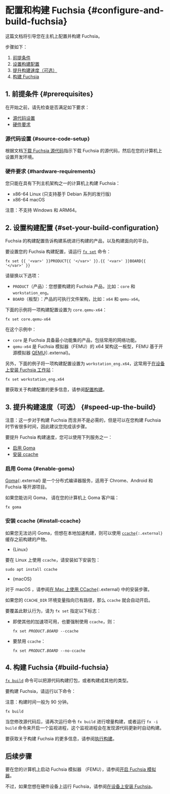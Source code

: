 <!--
# Configure and build Fuchsia {#configure-and-build-fuchsia}
 -->
# 配置和构建 Fuchsia {#configure-and-build-fuchsia}

<!--
This guide provide instructions on how to configure and build Fuchsia
on a host machine.
-->
这篇文档将引导您在主机上配置并构建 Fuchsia。

<!--
The steps are:
-->
步骤如下：

<!--
1. [Prerequisites](#prerequisites).
1. [Set your build configuration](#set-your-build-configuration).
1. [Speed up the build (Optional)](#speed-up-the-build).
1. [Build Fuchsia](#build-fuchsia).
-->
1. [前提条件](#prerequisites)
1. [设置构建配置](#set-your-build-configuration)
1. [提升构建速度（可选）](#speed-up-the-build)
1. [构建 Fuchsia](#build-fuchsia)

<!--
## 1. Prerequisites {#prerequisites}
-->
## 1. 前提条件 {#prerequisites}

<!--
Before you start, check out the following requirements:
-->
在开始之前，请先检查是否满足如下要求：

<!--
* [Source code setup](#source-code-setup)
* [Hardware requirements](#hardware-requirements)
-->
* [源代码设置](#source-code-setup)
* [硬件要求](#hardware-requirements)

<!--
### Source code setup {#source-code-setup}
-->
### 源代码设置 {#source-code-setup}

<!--
Complete the
[Download the Fuchsia source code](/get-started/get_fuchsia_source.md)
guide to download the Fuchsia source code and set up the Fuchsia development
environment on your machine.
-->
根据文档[下载 Fuchsia 源代码](/get-started/get_fuchsia_source.md)指示下载 Fuchsia 的源代码，然后在您的计算机上设置开发环境。

<!--
### Hardware requirements {#hardware-requirements}
-->
### 硬件要求 {#hardware-requirements}

<!--
You can build Fuchsia only on a machine with one of the following
host architectures:
-->
您只能在具有下列主机架构之一的计算机上构建 Fuchsia：

<!--
- x86-64 Linux (Debian-based distributions only)
- x86-64 macOS
-->
- x86-64 Linux (只支持基于 Debian 系列的发行版)
- x86-64 macOS

<!--
Note: Windows and ARM64 are not supported.
-->
注意：不支持 Windows 和 ARM64。

<!--
## 2. Set your build configuration {#set-your-build-configuration}
-->
## 2. 设置构建配置 {#set-your-build-configuration}

<!--
Fuchsia's build configuration informs the build system which product to
build and which architecture to build for.
-->
Fuchsia 的构建配置告诉构建系统进行构建的产品，以及构建面向的平台。

<!--
To set your Fuchsia build configuration, run the following
[`fx set`][fx-set-reference] command:
-->
要设置您的 Fuchsia 构建配置，请运行 [`fx set`][fx-set-reference] 命令：

```posix-terminal
fx set {{ '<var>' }}PRODUCT{{ '</var>' }}.{{ '<var>' }}BOARD{{ '</var>' }}
```

<!--
Replace the following:
-->
请替换以下选项：

<!--
* `PRODUCT`: The Fuchsia product that you want to build; for example, `core` and
  `workstation_eng`.
* `BOARD`: The architecture of the product; for example, `x64` and `qemu-x64`
-->
* `PRODUCT`（产品）：您想要构建的 Fuchsia 产品，比如：`core` 和 `workstation_eng`。
* `BOARD`（板型）：产品的可执行文件架构，比如：`x64` 和 `qemu-x64`。

<!--
The example command below sets a build configuration to `core.qemu-x64`:
-->
下面的示例将一项构建配置设置为 `core.qemu-x64`：

```posix-terminal
fx set core.qemu-x64
```

<!--
In this example:
-->
在这个示例中：

<!--
  * `core` is a product with the minimum feature set of Fuchsia, including
     common network capabilities.
  * `qemu-x64` is a board that refers to the x64 architecture of the Fuchsia
    emulator (FEMU), which is based on the open source emulator
    [QEMU][qemu]{:.external}.
-->
  * `core` 是 Fuchsia 具备最小功能集的产品，包括常用的网络功能。
  * `qemu-x64` 是 Fuchsia 模拟器（FEMU）的 x64 架构这一板型，FEMU 基于开源模拟器 [QEMU][qemu]{:.external}。

<!--
On the other hand, the example below sets the build configuration to
`workstation_eng.x64`, which is commonly used to
[install Fuchsia's Workstation product on a device][build-workstation]:
-->
另外，下面的例子将一项构建配置设置为 `workstation_eng.x64`，这常用于[在设备上安装 Fuchsia 工作站][build-workstation]：

```posix-terminal
fx set workstation_eng.x64
```

<!--
For more information on the build configuration,
see [Configure a build](/development/build/fx.md#configure-a-build).
-->
要获取关于构建配置的更多信息，请参阅[配置构建](/development/build/fx.md#configure-a-build)。

<!--
## 3. Speed up the build (Optional) {#speed-up-the-build}
-->
## 3. 提升构建速度（可选） {#speed-up-the-build}

<!--
Note: This step is not required to build Fuchsia, but it's recommended
since it can save you a lot of time when you build Fuchsia.
-->
注意：这一步对于构建 Fuchsia 而言并不是必需的，但是可以在您构建 Fuchsia 时节省很多时间，因此建议您完成该步骤。

<!--
To speed up the Fuchsia build, you can use one of the following services:
-->
要提升 Fuchsia 构建速度，您可以使用下列服务之一：

<!--
*   [Enable Goma](#enable-goma)
*   [Install ccache](#install-ccache)
-->
*   [启用 Goma](#enable-goma)
*   [安装 ccache](#install-ccache)

<!--
### Enable Goma {#enable-goma}
-->
### 启用 Goma {#enable-goma}

<!--
[Goma](https://chromium.googlesource.com/infra/goma/server/){:.external} is a
distributed compiler service for open source projects such as Chrome, Android
and Fuchsia.
-->
[Goma](https://chromium.googlesource.com/infra/goma/server/){:.external} 是一个分布式编译器服务，适用于 Chrome、Android 和 Fuchsia 等开源项目。

<!--
If you have access to Goma, enable a Goma client on your machine:
-->
如果您能访问 Goma， 请在您的计算机上 Goma 客户端：

```posix-terminal
fx goma
```

<!--
### Install ccache {#install-ccache}
-->
### 安装 ccache {#install-ccache}

<!--
If you do not have access to Goma, but want to accelerate the Fuchsia build
locally, use <code>[ccache](https://ccache.dev/){:.external}</code> to cache
artifacts from previous builds.
-->
如果您无法访问 Goma，但想在本地加速构建，则可以使用 <code>[ccache](https://ccache.dev/){:.external}</code> 缓存之前构建的产物。

* {Linux}

<!--
  To use `ccache` on Linux, install the following package:
-->
  要在 Linux 上使用 `ccache`，请安装如下安装包：

  ```posix-terminal
  sudo apt install ccache
  ```
* {macOS}

<!--
  For macOS, see
  [Using CCache on Mac](https://chromium.googlesource.com/chromium/src.git/+/HEAD/docs/ccache_mac.md){:.external}
  for installation instructions.
-->
  对于 macOS ，请参阅[在 Mac 上使用 CCache](https://chromium.googlesource.com/chromium/src.git/+/HEAD/docs/ccache_mac.md){:.external} 中的安装步骤。

<!--
`ccache` is enabled automatically if your `CCACHE_DIR` environment variable
refers to an existing directory.
-->
如果您的 `CCACHE_DIR` 环境变量指向已有路径，那么 `ccache` 就会自动开启。

<!--
To override this default behavior, specify the following flags to `fx set`:
-->
要覆盖此默认行为，请为 `fx set` 指定以下标志：

<!--
*   Force the use of `ccache` even when other accelerators are available:
-->
*   即使其他的加速项可用，也要强制使用 `ccache`，则：

    <pre class="prettyprint">
    <code class="devsite-terminal">fx set <var>PRODUCT</var>.<var>BOARD</var> --ccache</code>
    </pre>

<!--
*   Disable the use of `ccache`:
-->
*   要禁用 `ccache`：

    <pre class="prettyprint">
    <code class="devsite-terminal">fx set <var>PRODUCT</var>.<var>BOARD</var> --no-ccache</code>
    </pre>

<!--
## 4. Build Fuchsia {#build-fuchsia}
-->
## 4. 构建 Fuchsia {#build-fuchsia}

<!--
The [`fx build`][fx-build-reference] command executes the build to transform
source code into packages and other build artifacts.
-->
[`fx build`][fx-build-reference] 命令可以把源代码构建打包，或者构建成其他的类型。

<!--
To build Fuchsia, run the following command:
-->
要构建 Fuchsia，请运行以下命令：

<!--
Note: Building Fuchsia can take up to 90 minutes.
-->
注意：构建时间一般为 90 分钟。

```posix-terminal
fx build
```

<!--
When you modify source code, run the `fx build` command again to perform an
incremental build, or run the `fx -i build` command to start a watcher, which
automatically builds whenever you update the source code.
-->
当您修改源代码后，请再次运行命令 `fx build` 进行增量构建，或者运行 `fx -i build` 命令来开启一个监视进程，这个监视进程会在发现源代码更新时自动构建。

<!--
For more information on building Fuchsia,
see [Execute a build](/development/build/fx.md#execute-a-build).
-->
要获取关于构建 Fuchsia 的更多信息，请参阅[执行构建](/development/build/fx.md#execute-a-build)。

<!--
## Next steps
-->
## 后续步骤

<!--
To launch the Fuchsia emulator (FEMU) on your machine, see
[Start the Fuchsia emulator](/get-started/set_up_femu.md).
-->
要在您的计算机上启动 Fuchsia 模拟器 （FEMU），请参阅[开启 Fuchsia 模拟器](/get-started/set_up_femu.md)。

<!--
However, if you want to run Fuchsia on a hardware device, see
[Install Fuchsia on a device](/development/hardware/README.md) instead.
-->
不过，如果您想在硬件设备上运行 Fuchsia，请参阅[在设备上安装 Fuchsia](/development/hardware/README.md)。

<!-- Reference links -->

[build-workstation]: /development/build/build_workstation.md
[fx-set-reference]: https://fuchsia.dev/reference/tools/fx/cmd/set
[fx-build-reference]: https://fuchsia.dev/reference/tools/fx/cmd/build
[qemu]: https://www.qemu.org/
